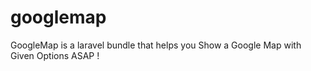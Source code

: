 googlemap
=========

GoogleMap is a laravel bundle that helps you Show a Google Map with Given Options ASAP !
